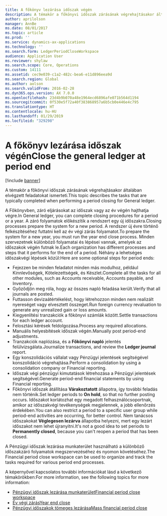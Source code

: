 ```yaml
---
title: A főkönyv lezárása időszak végén
description: A témakör a főkönyvi időszak zárásának végrehajtásakor általában elvégzett feladatokat ismerteti.
author: aprilolson
manager: AnnBe
ms.date: 08/01/2017
ms.topic: article
ms.prod: ''
ms.service: dynamics-ax-applications
ms.technology: ''
ms.search.form: LedgerPeriodCloseWorkspace
audience: Application User
ms.reviewer: shylaw
ms.search.scope: Core, Operations
ms.custom: 14111
ms.assetid: cec9e039-c1a2-482c-bea6-e11d896eea9d
ms.search.region: Global
ms.author: aolson
ms.search.validFrom: 2016-02-28
ms.dyn365.ops.version: AX 7.0.0
ms.openlocfilehash: 23d4b9b070a48e1964ecd6896afe071b564d1194
ms.sourcegitcommit: 0f530e5f72a40f383868957a6b5cb0e446e4c795
ms.translationtype: HT
ms.contentlocale: hu-HU
ms.lasthandoff: 01/29/2019
ms.locfileid: "329298"
---
```

# <a name="close-the-general-ledger-at-period-end"></a><span data-ttu-id="e8f2d-103">A főkönyv lezárása időszak végén</span><span class="sxs-lookup"><span data-stu-id="e8f2d-103">Close the general ledger at period end</span></span>

[!include [banner](../includes/banner.md)]

<span data-ttu-id="e8f2d-104">A témakör a főkönyvi időszak zárásának végrehajtásakor általában elvégzett feladatokat ismerteti.</span><span class="sxs-lookup"><span data-stu-id="e8f2d-104">This topic describes the tasks that are typically completed when performing a period closing for General ledger.</span></span> 

<span data-ttu-id="e8f2d-105">A Főkönyvben, záró eljárásokat az időszak vagy az év végén hajthatja végre.</span><span class="sxs-lookup"><span data-stu-id="e8f2d-105">In General ledger, you can complete closing procedures for a period or a year.</span></span> <span data-ttu-id="e8f2d-106">A záró folyamatok előkészítik a rendszert egy új időszakra.</span><span class="sxs-lookup"><span data-stu-id="e8f2d-106">Closing processes prepare the system for a new period.</span></span> <span data-ttu-id="e8f2d-107">A rendszer új évre történő felkészítéséhez futtatni kell az év végi zárás folyamatot.</span><span class="sxs-lookup"><span data-stu-id="e8f2d-107">To prepare the system for a new year, you must run the year end close process.</span></span> <span data-ttu-id="e8f2d-108">Minden szervezetnek különböző folyamatai és lépései vannak, amelyek az időszakok végén futnak le.</span><span class="sxs-lookup"><span data-stu-id="e8f2d-108">Each organization has different processes and steps that it performs for the end of a period.</span></span> <span data-ttu-id="e8f2d-109">Néhány a lehetséges időszakvégi lépések közül:</span><span class="sxs-lookup"><span data-stu-id="e8f2d-109">Here are some optional steps for period ends:</span></span>

-   <span data-ttu-id="e8f2d-110">Fejezzen be minden feladatot minden más modulhoz, például Kinnlevőségek, Kötelezettségek, és Készlet.</span><span class="sxs-lookup"><span data-stu-id="e8f2d-110">Complete all the tasks for all other modules, such as Accounts receivable, Accounts payable, and Inventory.</span></span>
-   <span data-ttu-id="e8f2d-111">Győződjön meg róla, hogy az összes napló feladása került.</span><span class="sxs-lookup"><span data-stu-id="e8f2d-111">Verify that all journals are posted.</span></span>
-   <span data-ttu-id="e8f2d-112">Futtasson devizaátértékelést, hogy létrehozzon minden nem realizált nyereséget vagy elvesztett összeget.</span><span class="sxs-lookup"><span data-stu-id="e8f2d-112">Run foreign currency revaluation to generate any unrealized gain or loss amounts.</span></span>
-   <span data-ttu-id="e8f2d-113">Kiegyenlítési tranzakciók a főkönyvi számlák között.</span><span class="sxs-lookup"><span data-stu-id="e8f2d-113">Settle transactions for each ledger account.</span></span>
-   <span data-ttu-id="e8f2d-114">Felosztási kérések feldolgozása.</span><span class="sxs-lookup"><span data-stu-id="e8f2d-114">Process any required allocations.</span></span>
-   <span data-ttu-id="e8f2d-115">Manuális helyesbítések időszak végén.</span><span class="sxs-lookup"><span data-stu-id="e8f2d-115">Manually post period-end adjustments.</span></span>
-   <span data-ttu-id="e8f2d-116">Tranzakciók naplózása, és a **Főkönyvi napló** jelentés felülvizsgálata.</span><span class="sxs-lookup"><span data-stu-id="e8f2d-116">Journalize transactions, and review the **Ledger journal** report.</span></span>
-   <span data-ttu-id="e8f2d-117">Egy konszolidációs vállalat vagy Pénzügyi jelentések segítségével konszolidáció végrehajtása.</span><span class="sxs-lookup"><span data-stu-id="e8f2d-117">Perform a consolidation by using a consolidation company or Financial reporting.</span></span>
-   <span data-ttu-id="e8f2d-118">Időszak végi pénzügyi kimutatások létrehozása a Pénzügyi jelentések segítségével.</span><span class="sxs-lookup"><span data-stu-id="e8f2d-118">Generate period-end financial statements by using Financial reporting.</span></span>
-   <span data-ttu-id="e8f2d-119">Főkönyvi időszak átállítása **Várakoztatott** állapotra, így további feladás nem történik.</span><span class="sxs-lookup"><span data-stu-id="e8f2d-119">Set ledger periods to **On hold**, so that no further posting occurs.</span></span> <span data-ttu-id="e8f2d-120">Időszakot korlátozhat egy megadott felhasználócsoportnak, amikor az időszakvégi tevékenységek megjelennek, a jobb ellenőrzés érdekében.</span><span class="sxs-lookup"><span data-stu-id="e8f2d-120">You can also restrict a period to a specific user group while period-end activities are occurring, for better control.</span></span> <span data-ttu-id="e8f2d-121">Nem tanácsos időszakokat **Véglegesen lezárva** állapotba helyezni, mert egy lezárt időszakot nem lehet újranyitni.</span><span class="sxs-lookup"><span data-stu-id="e8f2d-121">It's not a good idea to set periods to **Permanently closed**, because you can't reopen a period that has been closed.</span></span>

<span data-ttu-id="e8f2d-122">A Pénzügyi időszak lezárása munkaterület használható a különböző időszakzáró folyamatok megszervezéséhez és nyomon követéséhez.</span><span class="sxs-lookup"><span data-stu-id="e8f2d-122">The Financial period close workspace can be used to organize and track the tasks required for various period end processes.</span></span> 


<span data-ttu-id="e8f2d-123">A képernyővel kapcsolatos további információkat lásd a következő témakörökben:</span><span class="sxs-lookup"><span data-stu-id="e8f2d-123">For more information, see the following topics for more information:</span></span>
- [<span data-ttu-id="e8f2d-124">Pénzügyi időszak lezárása munkaterület</span><span class="sxs-lookup"><span data-stu-id="e8f2d-124">Financial period close workspace</span></span>](financial-period-close-workspace.md) 
- [<span data-ttu-id="e8f2d-125">Év végi zárás</span><span class="sxs-lookup"><span data-stu-id="e8f2d-125">Year end close</span></span>](Year-end-close.md)  
- [<span data-ttu-id="e8f2d-126">Pénzügyi időszakok tömeges lezárása</span><span class="sxs-lookup"><span data-stu-id="e8f2d-126">Mass financial period close</span></span>](tasks/mass-financial-period-close.md)




